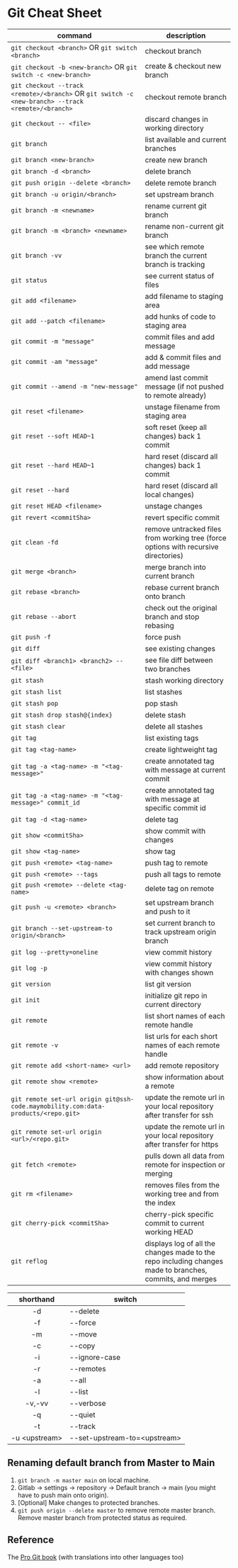 # Git Cheat Sheet

command|description
---|---
`git checkout <branch>` OR `git switch <branch>` | checkout branch
`git checkout -b <new-branch>` OR `git switch -c <new-branch>` | create & checkout new branch
`git checkout --track <remote>/<branch>` OR `git switch -c <new-branch> --track <remote>/<branch>`| checkout remote branch
`git checkout -- <file>` | discard changes in working directory
`git branch` | list available and current branches
`git branch <new-branch>` | create new branch
`git branch -d <branch>` | delete branch
`git push origin --delete <branch>` | delete remote branch
`git branch -u origin/<branch>` | set upstream branch
`git branch -m <newname>` | rename current git branch
`git branch -m <branch> <newname>` | rename non-current git branch
`git branch -vv` | see which remote branch the current branch is tracking
`git status` | see current status of files
`git add <filename>` | add filename to staging area
`git add --patch <filename>` | add hunks of code to staging area
`git commit -m "message"` | commit files and add message
`git commit -am "message"` | add & commit files and add message
`git commit --amend -m "new-message"` | amend last commit message (if not pushed to remote already)
`git reset <filename>` | unstage filename from staging area
`git reset --soft HEAD~1` | soft reset (keep all changes) back 1 commit
`git reset --hard HEAD~1` | hard reset (discard all changes) back 1 commit
`git reset --hard` | hard reset (discard all local changes)
`git reset HEAD <filename>` | unstage changes
`git revert <commitSha>` | revert specific commit
`git clean -fd` | remove untracked files from working tree (force options with recursive directories)
`git merge <branch>` | merge branch into current branch
`git rebase <branch>` | rebase current branch onto branch
`git rebase --abort` | check out the original branch and stop rebasing 
`git push -f` | force push
`git diff` | see existing changes
`git diff <branch1> <branch2> -- <file>` | see file diff between two branches
`git stash` | stash working directory
`git stash list` | list stashes
`git stash pop` | pop stash
`git stash drop stash@{index}` | delete stash
`git stash clear` | delete all stashes
`git tag` | list existing tags
`git tag <tag-name>` | create lightweight tag
`git tag -a <tag-name> -m "<tag-message>"` | create annotated tag with message at current commit
`git tag -a <tag-name> -m "<tag-message>" commit_id` | create annotated tag with message at specific commit id
`git tag -d <tag-name>` | delete tag
`git show <commitSha>` | show commit with changes
`git show <tag-name>` | show tag
`git push <remote> <tag-name>` | push tag to remote
`git push <remote> --tags` | push all tags to remote
`git push <remote> --delete <tag-name>` | delete tag on remote
`git push -u <remote> <branch>` | set upstream branch and push to it
`git branch --set-upstream-to origin/<branch>` | set current branch to track upstream origin branch
`git log --pretty=oneline` | view commit history
`git log -p` | view commit history with changes shown
`git version` | list git version
`git init` | initialize git repo in current directory
`git remote` | list short names of each remote handle
`git remote -v` | list urls for each short names of each remote handle
`git remote add <short-name> <url>` | add remote repository
`git remote show <remote>` | show information about a remote
`git remote set-url origin git@ssh-code.maymobility.com:data-products/<repo.git>` | update the remote url in your local repository after transfer for ssh
`git remote set-url origin <url>/<repo.git>` |  update the remote url in your local repository after transfer for https
`git fetch <remote>` | pulls down all data from remote for inspection or merging
`git rm <filename>` | removes files from the working tree and from the index
`git cherry-pick <commitSha>` | cherry-pick specific commit to current working HEAD
`git reflog` | displays log of all the changes made to the repo including changes made to branches, commits, and merges 

shorthand|switch
:---:|---
-d|--delete
-f|--force
-m|--move
-c|--copy
-i|--ignore-case
-r|--remotes
-a|--all
-l|--list
-v,-vv|--verbose
-q|--quiet
-t|--track
-u \<upstream>|--set-upstream-to=\<upstream>
  
## Renaming default branch from Master to Main
1. `git branch -m master main` on local machine.  
2. Gitlab -> settings -> repository -> Default branch -> main (you might have to push main onto origin).  
3. [Optional] Make changes to protected branches. 
4. `git push origin --delete master` to remove remote master branch. Remove master branch from protected status as required.

## Reference
The [Pro Git book](https://git-scm.com/book/en/v2) (with translations into other languages too)  
